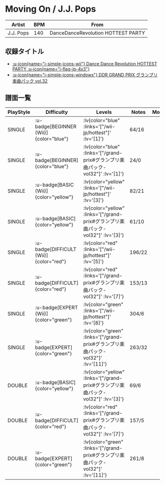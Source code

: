 # Moving On / J.J. Pops

|Artist|BPM|From|
|------|---|----|
|J.J. Pops|140|DanceDanceRevolution HOTTEST PARTY|

## 収録タイトル

- [ :u-icon{name="i-simple-icons-wii"} Dance Dance Revolution HOTTEST PARTY :u-icon{name="i-flag-jp-4x3"} ](/wii-jp/hottest)
- [ :u-icon{name="i-simple-icons-windows"} DDR GRAND PRIX グランプリ楽曲パック vol.32](/grand-prix#グランプリ楽曲パック-vol32)

## 譜面一覧

|PlayStyle|Difficulty|Levels|Notes|Movie|
|---------|----------|------|-----|-----|
|SINGLE| :u-badge[BEGINNER (Wii)]{color="blue"} | :lv{color="blue" :links='["/wii-jp/hottest"]' :lv='[1]'} |64/16||
|SINGLE| :u-badge[BEGINNER]{color="blue"} | :lv{color="blue" :links='["/grand-prix#グランプリ楽曲パック-vol32"]' :lv='[1]'} |24/0||
|SINGLE| :u-badge[BASIC (Wii)]{color="yellow"} | :lv{color="yellow" :links='["/wii-jp/hottest"]' :lv='[3]'} |82/21||
|SINGLE| :u-badge[BASIC]{color="yellow"} | :lv{color="yellow" :links='["/grand-prix#グランプリ楽曲パック-vol32"]' :lv='[3]'} |61/10||
|SINGLE| :u-badge[DIFFICULT (Wii)]{color="red"} | :lv{color="red" :links='["/wii-jp/hottest"]' :lv='[5]'} |196/22||
|SINGLE| :u-badge[DIFFICULT]{color="red"} | :lv{color="red" :links='["/grand-prix#グランプリ楽曲パック-vol32"]' :lv='[7]'} |153/13||
|SINGLE| :u-badge[EXPERT (Wii)]{color="green"} | :lv{color="green" :links='["/wii-jp/hottest"]' :lv='[8]'} |304/6||
|SINGLE| :u-badge[EXPERT]{color="green"} | :lv{color="green" :links='["/grand-prix#グランプリ楽曲パック-vol32"]' :lv='[11]'} |263/32||
|DOUBLE| :u-badge[BASIC]{color="yellow"} | :lv{color="yellow" :links='["/grand-prix#グランプリ楽曲パック-vol32"]' :lv='[3]'} |69/6||
|DOUBLE| :u-badge[DIFFICULT]{color="red"} | :lv{color="red" :links='["/grand-prix#グランプリ楽曲パック-vol32"]' :lv='[7]'} |157/5||
|DOUBLE| :u-badge[EXPERT]{color="green"} | :lv{color="green" :links='["/grand-prix#グランプリ楽曲パック-vol32"]' :lv='[11]'} |261/8||
